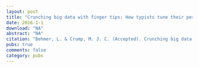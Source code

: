 ```yaml
---
layout: post
title: "Crunching big data with finger tips: How typists tune their performance towards the statistics of natural language"
date: 2016-1-1
download: "NA"
abstract: "NA"
citation: "Behmer, L. & Crump, M. J. C. (Accepted). Crunching big data with finger tips: How typists tune their performance toward the statistics of natural language. Invited chapter for edited book. Ed. Michael Jones. Big Data in Cognitive Science, Taylor & Francis."
pubs: true
comments: false
category: pubs
---
```

